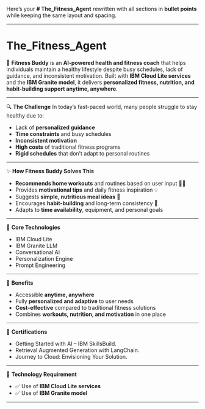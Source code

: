 Here’s your **# The\_Fitness\_Agent** rewritten with all sections in **bullet points** while keeping the same layout and spacing.

---

# **The\_Fitness\_Agent**

💪 **Fitness Buddy** is an **AI-powered health and fitness coach** that helps individuals maintain a healthy lifestyle despite busy schedules, lack of guidance, and inconsistent motivation. Built with **IBM Cloud Lite services** and the **IBM Granite model**, it delivers **personalized fitness, nutrition, and habit-building support anytime, anywhere**.

---

🔍 **The Challenge**
In today’s fast-paced world, many people struggle to stay healthy due to:

* Lack of **personalized guidance**
* **Time constraints** and busy schedules
* **Inconsistent motivation**
* **High costs** of traditional fitness programs
* **Rigid schedules** that don’t adapt to personal routines

---

✨ **How Fitness Buddy Solves This**

* **Recommends home workouts** and routines based on user input 🏋️‍♂️
* Provides **motivational tips** and daily fitness inspiration 💡
* Suggests **simple, nutritious meal ideas** 🥗
* Encourages **habit-building** and long-term consistency 📆
* Adapts to **time availability**, equipment, and personal goals

---

🧠 **Core Technologies**

* IBM Cloud Lite
* IBM Granite LLM
* Conversational AI
* Personalization Engine
* Prompt Engineering

---

🚀 **Benefits**

* Accessible **anytime, anywhere**
* Fully **personalized and adaptive** to user needs
* **Cost-effective** compared to traditional fitness solutions
* Combines **workouts, nutrition, and motivation** in one place

---

🏅 **Certifications**

* Getting Started with AI – IBM SkillsBuild.
* Retrieval Augmented Generation with LangChain.
* Journey to Cloud: Envisioning Your Solution.

---

📌 **Technology Requirement**

* ✅ Use of **IBM Cloud Lite services**
* ✅ Use of **IBM Granite model**

---

